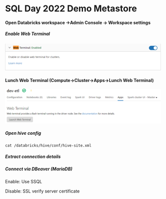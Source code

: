 # SQL Day 2022 Demo Metastore

#### Open Databricks workspace ->Admin Console -> Workspace settings

##### Enable **Web Terminal**

![Web Teminal](img/DBWebTerminal.png)

#### Lunch Web Terminal (Compute->Cluster->Apps->Lunch Web Terminal)

![Lunch Web Terminal](img/DBLaunchWebTerminal.png)

##### Open hive config

```shell
cat /databricks/hive/conf/hive-site.xml
```

##### Extract connection details

##### Connect via DBeaver (MariaDB)

Enable: Use SSQL	

Disable: SSL verify server certificate
